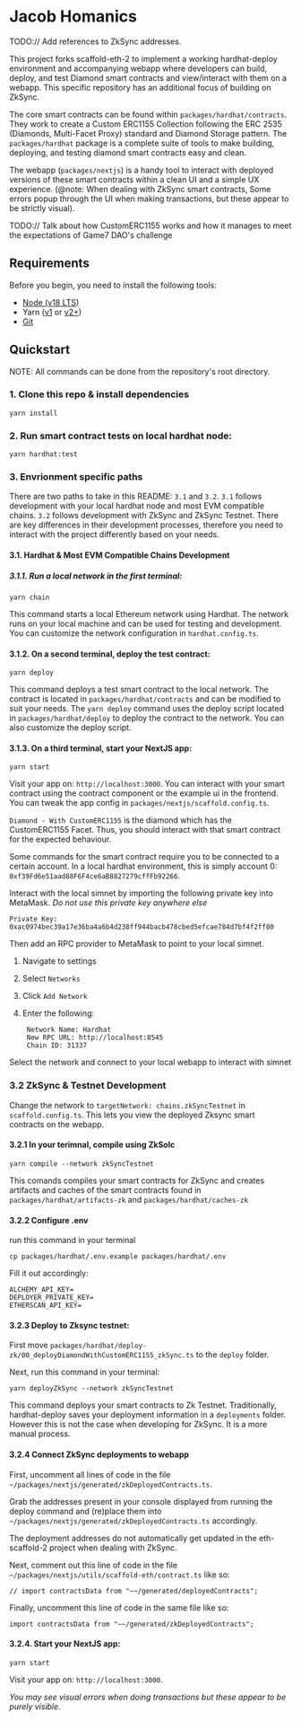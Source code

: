 # Jacob Homanics

TODO:// Add references to ZkSync addresses.

This project forks scaffold-eth-2 to implement a working hardhat-deploy environment and accompanying webapp where developers can build, deploy, and test Diamond smart contracts and view/interact with them on a webapp. This specific repository has an additional focus of building
on ZkSync.

The core smart contracts can be found within `packages/hardhat/contracts`. They work to create a Custom ERC1155 Collection following
the ERC 2535 (Diamonds, Multi-Facet Proxy) standard and Diamond Storage pattern. The `packages/hardhat` package is a complete suite of tools to make building, deploying, and testing diamond smart contracts easy and clean.

The webapp (`packages/nextjs`) is a handy tool to interact with deployed versions of these smart contracts within a clean UI and a simple UX experience.
(@note: When dealing with ZkSync smart contracts, Some errors popup through the UI when making transactions, but these appear to be strictly visual).

TODO:// Talk about how CustomERC1155 works and how it manages to meet the expectations of Game7 DAO's challenge

## Requirements

Before you begin, you need to install the following tools:

- [Node (v18 LTS)](https://nodejs.org/en/download/)
- Yarn ([v1](https://classic.yarnpkg.com/en/docs/install/) or [v2+](https://yarnpkg.com/getting-started/install))
- [Git](https://git-scm.com/downloads)

## Quickstart
NOTE: All commands can be done from the repository's root directory.

### 1. Clone this repo & install dependencies

```
yarn install
```

### 2. Run smart contract tests on local hardhat node:

```
yarn hardhat:test
```

### 3. Envrionment specific paths
 There are two paths to take in this README: `3.1` and `3.2`. `3.1` follows development with your local hardhat node and most EVM compatible chains. `3.2` follows development with ZkSync and ZkSync Testnet. There are key differences in their development processes, therefore you need to interact with the project differently based on your needs.

#### 3.1. Hardhat & Most EVM Compatible Chains Development

##### 3.1.1. Run a local network in the first terminal:

```
yarn chain
```

This command starts a local Ethereum network using Hardhat. The network runs on your local machine and can be used for testing and development. You can customize the network configuration in `hardhat.config.ts`.

#### 3.1.2. On a second terminal, deploy the test contract:

```
yarn deploy
```

This command deploys a test smart contract to the local network. The contract is located in `packages/hardhat/contracts` and can be modified to suit your needs. The `yarn deploy` command uses the deploy script located in `packages/hardhat/deploy` to deploy the contract to the network. You can also customize the deploy script. 

#### 3.1.3. On a third terminal, start your NextJS app:

```
yarn start
```

Visit your app on: `http://localhost:3000`. You can interact with your smart contract using the contract component or the example ui in the frontend. You can tweak the app config in `packages/nextjs/scaffold.config.ts`.

`Diamond - With CustomERC1155` is the diamond which has the CustomERC1155 Facet. Thus, you should interact with that smart contract for the expected behaviour.

Some commands for the smart contract require you to be connected to a certain account. In a local hardhat environment, this is simply account 0: `0xf39Fd6e51aad88F6F4ce6aB8827279cffFb92266`.

Interact with the local simnet by importing the following private key into MetaMask. _Do not use this private key anywhere else_

```
Private Key:
0xac0974bec39a17e36ba4a6b4d238ff944bacb478cbed5efcae784d7bf4f2ff80
```

Then add an RPC provider to MetaMask to point to your local simnet.

1.  Navigate to settings
2.  Select `Networks`
3.  Click `Add Network`
4.  Enter the following:

         Network Name: Hardhat
         New RPC URL: http://localhost:8545
         Chain ID: 31337

Select the network and connect to your local webapp to interact with simnet

### 3.2 ZkSync & Testnet Development

Change the network to `targetNetwork: chains.zkSyncTestnet` in `scaffold.config.ts`.
This lets you view the deployed Zksync smart contracts on the webapp.

#### 3.2.1 In your terimnal, compile using ZkSolc

```
yarn compile --network zkSyncTestnet
```

This comands compiles your smart contracts for ZkSync and creates artifacts and caches of the smart contracts found in `packages/hardhat/artifacts-zk` and `packages/hardhat/caches-zk`

#### 3.2.2 Configure .env

run this command in your terminal
```
cp packages/hardhat/.env.example packages/hardhat/.env
```

Fill it out accordingly:
```
ALCHEMY_API_KEY=
DEPLOYER_PRIVATE_KEY=
ETHERSCAN_API_KEY=
```

#### 3.2.3 Deploy to Zksync testnet:
First move `packages/hardhat/deploy-zk/00_deployDiamondWithCustomERC1155_zkSync.ts` to the `deploy` folder. 

Next, run this command in your terminal:
 
```
yarn deployZkSync --network zkSyncTestnet
```

This command deploys your smart contracts to Zk Testnet. Traditionally, hardhat-deploy saves your deployment information in a `deployments` folder. However this is not the case when developing for ZkSync. It is a more manual process. 

#### 3.2.4 Connect ZkSync deployments to webapp
First, uncomment all lines of code in the file `~/packages/nextjs/generated/zkDeployedContracts.ts`.

Grab the addresses present in your console displayed from running the deploy command and (re)place them into
`~/packages/nextjs/generated/zkDeployedContracts.ts` accordingly.

The deployment addresses do not automatically get updated in the eth-scaffold-2 project when dealing with ZkSync.


Next, comment out this line of code in the file `~/packages/nextjs/utils/scaffold-eth/contract.ts` like so:
```
// import contractsData from "~~/generated/deployedContracts";
```

Finally, uncomment this line of code in the same file like so:
```
import contractsData from "~~/generated/zkDeployedContracts";
```



#### 3.2.4. Start your NextJS app:

```
yarn start
```

Visit your app on: `http://localhost:3000`.

_You may see visual errors when doing transactions but these appear to be purely visible._